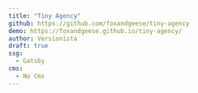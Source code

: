 ```yaml
---
title: "Tiny Agency"
github: https://github.com/foxandgeese/tiny-agency
demo: https://foxandgeese.github.io/tiny-agency/
author: Versionista
draft: true
ssg:
  - Gatsby
cms:
  - No Cms
---
```

